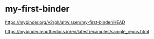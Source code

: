 # my-first-binder

https://mybinder.org/v2/gh/altwissen/my-first-binder/HEAD

https://mybinder.readthedocs.io/en/latest/examples/sample_repos.html

